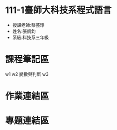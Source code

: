 # 111-1臺師大科技系程式語言
+ 授課老師:蔡芸琤
+ 姓名:張凱鈞
+ 系級:科技系三年級

# 課程筆記區
  w1
  w2
  變數與判斷
  w3
  

# 作業連結區

# 專題連結區
